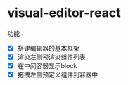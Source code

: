 # visual-editor-react

功能：

- [x] 搭建编辑器的基本框架
- [x] 渲染左侧预渲染组件列表
- [x] 在中间容器显示block
- [x] 拖拽左侧预定义组件到容器中
